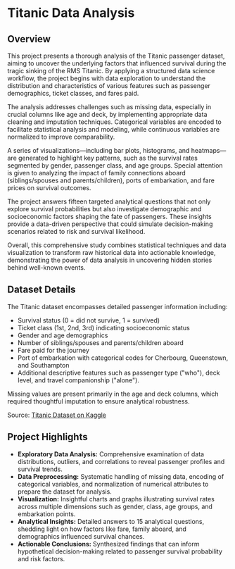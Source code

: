 # Titanic Data Analysis

## Overview
This project presents a thorough analysis of the Titanic passenger dataset, aiming to uncover the underlying factors that influenced survival during the tragic sinking of the RMS Titanic. By applying a structured data science workflow, the project begins with data exploration to understand the distribution and characteristics of various features such as passenger demographics, ticket classes, and fares paid.

The analysis addresses challenges such as missing data, especially in crucial columns like age and deck, by implementing appropriate data cleaning and imputation techniques. Categorical variables are encoded to facilitate statistical analysis and modeling, while continuous variables are normalized to improve comparability.

A series of visualizations—including bar plots, histograms, and heatmaps—are generated to highlight key patterns, such as the survival rates segmented by gender, passenger class, and age groups. Special attention is given to analyzing the impact of family connections aboard (siblings/spouses and parents/children), ports of embarkation, and fare prices on survival outcomes.

The project answers fifteen targeted analytical questions that not only explore survival probabilities but also investigate demographic and socioeconomic factors shaping the fate of passengers. These insights provide a data-driven perspective that could simulate decision-making scenarios related to risk and survival likelihood.

Overall, this comprehensive study combines statistical techniques and data visualization to transform raw historical data into actionable knowledge, demonstrating the power of data analysis in uncovering hidden stories behind well-known events.

## Dataset Details
The Titanic dataset encompasses detailed passenger information including:

- Survival status (0 = did not survive, 1 = survived)  
- Ticket class (1st, 2nd, 3rd) indicating socioeconomic status  
- Gender and age demographics  
- Number of siblings/spouses and parents/children aboard  
- Fare paid for the journey  
- Port of embarkation with categorical codes for Cherbourg, Queenstown, and Southampton  
- Additional descriptive features such as passenger type ("who"), deck level, and travel companionship ("alone").

Missing values are present primarily in the age and deck columns, which required thoughtful imputation to ensure analytical robustness.

Source: [Titanic Dataset on Kaggle](https://www.kaggle.com/datasets/yasserh/titanic-dataset)

## Project Highlights
- **Exploratory Data Analysis:** Comprehensive examination of data distributions, outliers, and correlations to reveal passenger profiles and survival trends.  
- **Data Preprocessing:** Systematic handling of missing data, encoding of categorical variables, and normalization of numerical attributes to prepare the dataset for analysis.  
- **Visualization:** Insightful charts and graphs illustrating survival rates across multiple dimensions such as gender, class, age groups, and embarkation points.  
- **Analytical Insights:** Detailed answers to 15 analytical questions, shedding light on how factors like fare, family aboard, and demographics influenced survival chances.  
- **Actionable Conclusions:** Synthesized findings that can inform hypothetical decision-making related to passenger survival probability and risk factors.

